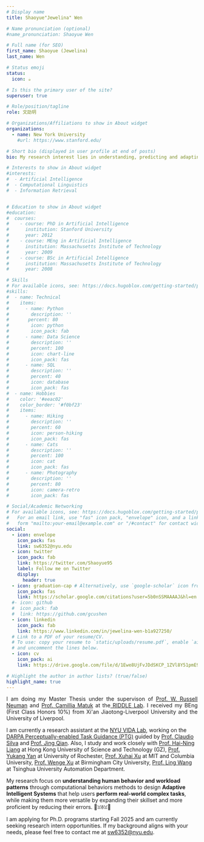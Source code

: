 ```yaml
---
# Display name
title: Shaoyue"Jewelina" Wen

# Name pronunciation (optional)
#name_pronunciation: Shaoyue Wen

# Full name (for SEO)
first_name: Shaoyue (Jewelina)
last_name: Wen

# Status emoji
status:
  icon: ☕️

# Is this the primary user of the site?
superuser: true

# Role/position/tagline
role: 文劭玥

# Organizations/Affiliations to show in About widget
organizations:
  - name: New York University
    #url: https://www.stanford.edu/

# Short bio (displayed in user profile at end of posts)
bio: My research interest lies in understanding, predicting and adapting user behaviors.

# Interests to show in About widget
#interests:
#  - Artificial Intelligence
#  - Computational Linguistics
#  - Information Retrieval


# Education to show in About widget
#education:
#  courses:
#    - course: PhD in Artificial Intelligence
#      institution: Stanford University
#      year: 2012
#    - course: MEng in Artificial Intelligence
#      institution: Massachusetts Institute of Technology
#      year: 2009
#    - course: BSc in Artificial Intelligence
#      institution: Massachusetts Institute of Technology
#      year: 2008

# Skills
# For available icons, see: https://docs.hugoblox.com/getting-started/page-builder/#icons
#skills:
#  - name: Technical
#    items:
#      - name: Python
#        description: ''
#       percent: 80
#        icon: python
#        icon_pack: fab
#      - name: Data Science
#        description: ''
#        percent: 100
#        icon: chart-line
#        icon_pack: fas
#      - name: SQL
#        description: ''
#        percent: 40
#        icon: database
#        icon_pack: fas
#  - name: Hobbies
#    color: '#eeac02'
#    color_border: '#f0bf23'
#    items:
#      - name: Hiking
#        description: ''
#        percent: 60
#        icon: person-hiking
#        icon_pack: fas
#      - name: Cats
#        description: ''
#        percent: 100
#        icon: cat
#        icon_pack: fas
#      - name: Photography
#        description: ''
#        percent: 80
#        icon: camera-retro
#        icon_pack: fas

# Social/Academic Networking
# For available icons, see: https://docs.hugoblox.com/getting-started/page-builder/#icons
#   For an email link, use "fas" icon pack, "envelope" icon, and a link in the
#   form "mailto:your-email@example.com" or "/#contact" for contact widget.
social:
  - icon: envelope
    icon_pack: fas
    link: sw6352@nyu.edu
  - icon: twitter
    icon_pack: fab
    link: https://twitter.com/Shaoyue95
    label: Follow me on Twitter
    display:
      header: true
  - icon: graduation-cap # Alternatively, use `google-scholar` icon from `ai` icon pack
    icon_pack: fas
    link: https://scholar.google.com/citations?user=5b0nSSMAAAAJ&hl=en
  #- icon: github
  #  icon_pack: fab
  #  link: https://github.com/gcushen
  - icon: linkedin
    icon_pack: fab
    link: https://www.linkedin.com/in/jewelina-wen-b1a927250/
  # Link to a PDF of your resume/CV.
  # To use: copy your resume to `static/uploads/resume.pdf`, enable `ai` icons in `params.yaml`,
  # and uncomment the lines below.
  - icon: cv
    icon_pack: ai
    link: https://drive.google.com/file/d/1Ewe8UjFvJDdSKCP_1ZVl8Y51pmE9jng2/view?usp=sharing

# Highlight the author in author lists? (true/false)
highlight_name: true
---
```

<p style="text-align: justify;">
  I am doing my Master Thesis under the supervison of <a href="https://wrneuman.com/"> Prof. W. Russell Neuman</a> and <a href="https://steinhardt.nyu.edu/people/camillia-matuk"> Prof. Camillia Matuk</a> at the<a href="https://wp.nyu.edu/riddle/"> RIDDLE Lab</a>. I received my BEng (First Class Honors 10%) from Xi'an Jiaotong-Liverpool University and the University of Liverpool.

  I am currently a research assistant at the <a href="https://vida.engineering.nyu.edu/"> NYU VIDA Lab</a>, working on the <a href="https://www.darpa.mil/program/perceptually-enabled-task-guidance"> DARPA Perceptually-enabled Task Guidance (PTG)</a> guided by <a href="https://ctsilva.github.io/"> Prof. Claudio Silva</a> and <a href="https://www.jingq.org/"> Prof. Jing Qian</a>. Also, I study and work closely with <a href="https://cma.hkust-gz.edu.cn/people/hai-ning-liang/"> Prof. Hai-Ning Liang</a> at Hong Kong University of Science and Technology (GZ), <a href="https://rochester-bear-lab.github.io/">Prof. Yukang Yan</a> at University of Rochester, <a href="https://orsonxu.com/?section=1"> Prof. Xuhai Xu</a> at MIT and Columbia University, <a href="https://xuwenge.github.io/"> Prof. Wenge Xu</a> at Birmingham City University, <a href="https://scholar.google.com.sg/citations?user=lC7bVMwAAAAJ&hl=en"> Prof. Ling Wang</a> at Tsinghua University Automation Department.
    
  My research focus on **understanding human behavior and workload patterns** through computational behaviors methods to design **Adaptive Intelligent Systems** that help users **perform real-world complex tasks**, while making them more versatile by expanding their skillset and more proficient by reducing their errors. 🍟ꈍꈊꈍ🍟   

  I am applying for Ph.D. programs starting Fall 2025 and am currently seeking research intern opportunities. If my background aligns with your needs, please feel free to contact me at sw6352@nyu.edu.  

</p>  


